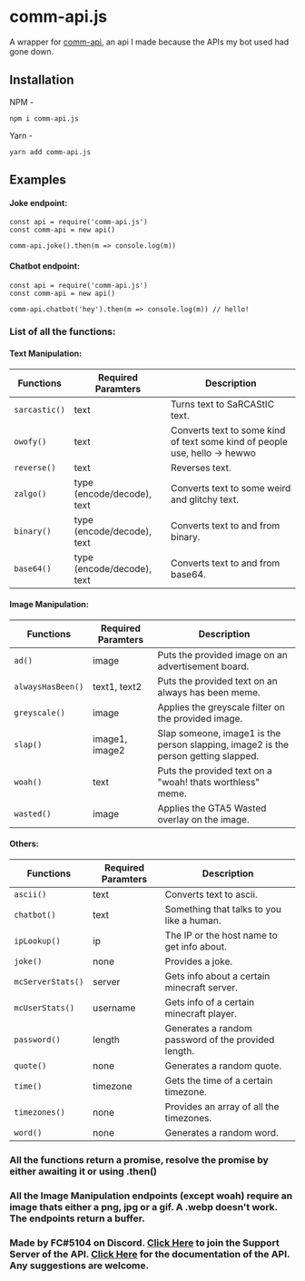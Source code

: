 # comm-api.js

A wrapper for [comm-api](https://api.fc5570.ml), an api I made because the APIs my bot used had gone down.

## Installation

NPM -

```
npm i comm-api.js
```

Yarn -

```
yarn add comm-api.js
```

## Examples

#### Joke endpoint:

```
const api = require('comm-api.js')
const comm-api = new api()

comm-api.joke().then(m => console.log(m))
```

#### Chatbot endpoint:

```
const api = require('comm-api.js')
const comm-api = new api()

comm-api.chatbot('hey').then(m => console.log(m)) // hello!
```

### List of all the functions:

#### Text Manipulation:

| Functions     | Required Paramters         | Description                                                                |
| ------------- | -------------------------- | -------------------------------------------------------------------------- |
| `sarcastic()` | text                       | Turns text to SaRCAStIC text.                                              |
| `owofy()`     | text                       | Converts text to some kind of text some kind of people use, hello -> hewwo |
| `reverse()`   | text                       | Reverses text.                                                             |
| `zalgo()`     | type (encode/decode), text | Converts text to some weird and glitchy text.                              |
| `binary()`    | type (encode/decode), text | Converts text to and from binary.                                          |
| `base64()`    | type (encode/decode), text | Converts text to and from base64.                                          |

#### Image Manipulation:

| Functions         | Required Paramters | Description                                                                        |
| ----------------- | ------------------ | ---------------------------------------------------------------------------------- |
| `ad()`            | image              | Puts the provided image on an advertisement board.                                 |
| `alwaysHasBeen()` | text1, text2       | Puts the provided text on an always has been meme.                                 |
| `greyscale()`     | image              | Applies the greyscale filter on the provided image.                                |
| `slap()`          | image1, image2     | Slap someone, image1 is the person slapping, image2 is the person getting slapped. |
| `woah()`          | text               | Puts the provided text on a "woah! thats worthless" meme.                          |
| `wasted()`        | image              | Applies the GTA5 Wasted overlay on the image.                                      |

#### Others:

| Functions         | Required Paramters | Description                                         |
| ----------------- | ------------------ | --------------------------------------------------- |
| `ascii()`         | text               | Converts text to ascii.                             |
| `chatbot()`       | text               | Something that talks to you like a human.           |
| `ipLookup()`      | ip                 | The IP or the host name to get info about.          |
| `joke()`          | none               | Provides a joke.                                    |
| `mcServerStats()` | server             | Gets info about a certain minecraft server.         |
| `mcUserStats()`   | username           | Gets info of a certain minecraft player.            |
| `password()`      | length             | Generates a random password of the provided length. |
| `quote()`         | none               | Generates a random quote.                           |
| `time()`          | timezone           | Gets the time of a certain timezone.                |
| `timezones()`     | none               | Provides an array of all the timezones.             |
| `word()`          | none               | Generates a random word.                            |

### All the functions return a promise, resolve the promise by either awaiting it or using .then()

### All the Image Manipulation endpoints (except woah) require an image thats either a png, jpg or a gif. A .webp doesn't work. The endpoints return a buffer.

### Made by FC#5104 on Discord. [Click Here](https://discord.gg/yuKfuCg7Zx) to join the Support Server of the API. [Click Here](https://docs.fc5570.ml) for the documentation of the API. Any suggestions are welcome.

